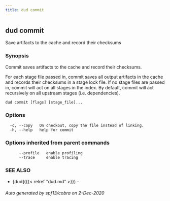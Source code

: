 ```yaml
---
title: dud commit
---
```

## dud commit

Save artifacts to the cache and record their checksums

### Synopsis

Commit saves artifacts to the cache and record their checksums.

For each stage file passed in, commit saves all output artifacts in the cache
and records their checksums in a stage lock file. If no stage files are passed
in, commit will act on all stages in the index. By default, commit will act
recursively on all upstream stages (i.e. dependencies).

```
dud commit [flags] [stage_file]...
```

### Options

```
  -c, --copy   On checkout, copy the file instead of linking.
  -h, --help   help for commit
```

### Options inherited from parent commands

```
      --profile   enable profiling
      --trace     enable tracing
```

### SEE ALSO

* [dud]({{< relref "dud.md" >}})	 - 

###### Auto generated by spf13/cobra on 2-Dec-2020

